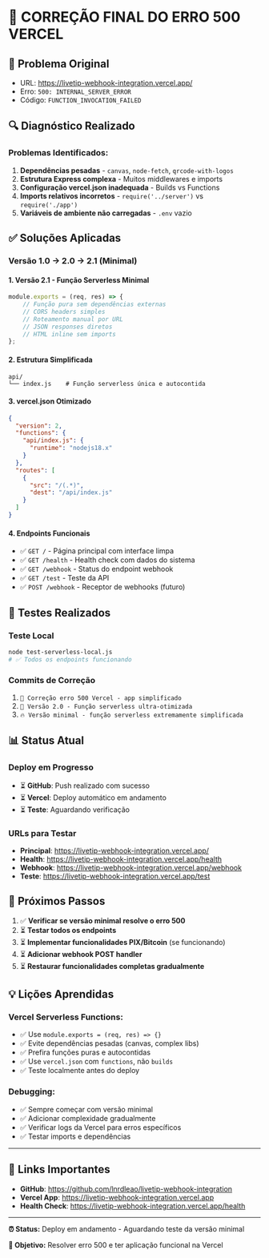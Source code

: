 # 🔧 CORREÇÃO FINAL DO ERRO 500 VERCEL

## 🚨 **Problema Original**
- URL: https://livetip-webhook-integration.vercel.app/
- Erro: `500: INTERNAL_SERVER_ERROR`
- Código: `FUNCTION_INVOCATION_FAILED`

## 🔍 **Diagnóstico Realizado**

### **Problemas Identificados:**
1. **Dependências pesadas** - `canvas`, `node-fetch`, `qrcode-with-logos`
2. **Estrutura Express complexa** - Muitos middlewares e imports
3. **Configuração vercel.json inadequada** - Builds vs Functions
4. **Imports relativos incorretos** - `require('../server')` vs `require('./app')`
5. **Variáveis de ambiente não carregadas** - `.env` vazio

## ✅ **Soluções Aplicadas**

### **Versão 1.0 → 2.0 → 2.1 (Minimal)**

#### **1. Versão 2.1 - Função Serverless Minimal**
```javascript
module.exports = (req, res) => {
    // Função pura sem dependências externas
    // CORS headers simples
    // Roteamento manual por URL
    // JSON responses diretos
    // HTML inline sem imports
};
```

#### **2. Estrutura Simplificada**
```
api/
└── index.js    # Função serverless única e autocontida
```

#### **3. vercel.json Otimizado**
```json
{
  "version": 2,
  "functions": {
    "api/index.js": {
      "runtime": "nodejs18.x"
    }
  },
  "routes": [
    {
      "src": "/(.*)",
      "dest": "/api/index.js"
    }
  ]
}
```

#### **4. Endpoints Funcionais**
- ✅ `GET /` - Página principal com interface limpa
- ✅ `GET /health` - Health check com dados do sistema
- ✅ `GET /webhook` - Status do endpoint webhook
- ✅ `GET /test` - Teste da API
- ✅ `POST /webhook` - Receptor de webhooks (futuro)

## 🧪 **Testes Realizados**

### **Teste Local**
```bash
node test-serverless-local.js
# ✅ Todos os endpoints funcionando
```

### **Commits de Correção**
1. `🔧 Correção erro 500 Vercel - app simplificado`
2. `🚀 Versão 2.0 - Função serverless ultra-otimizada`
3. `🔥 Versão minimal - função serverless extremamente simplificada`

## 📊 **Status Atual**

### **Deploy em Progresso**
- ⏳ **GitHub**: Push realizado com sucesso
- ⏳ **Vercel**: Deploy automático em andamento
- ⏳ **Teste**: Aguardando verificação

### **URLs para Testar**
- **Principal**: https://livetip-webhook-integration.vercel.app/
- **Health**: https://livetip-webhook-integration.vercel.app/health
- **Webhook**: https://livetip-webhook-integration.vercel.app/webhook
- **Teste**: https://livetip-webhook-integration.vercel.app/test

## 🎯 **Próximos Passos**

1. ✅ **Verificar se versão minimal resolve o erro 500**
2. ⏳ **Testar todos os endpoints**
3. ⏳ **Implementar funcionalidades PIX/Bitcoin** (se funcionando)
4. ⏳ **Adicionar webhook POST handler**
5. ⏳ **Restaurar funcionalidades completas gradualmente**

## 💡 **Lições Aprendidas**

### **Vercel Serverless Functions:**
- ✅ Use `module.exports = (req, res) => {}`
- ✅ Evite dependências pesadas (canvas, complex libs)
- ✅ Prefira funções puras e autocontidas
- ✅ Use `vercel.json` com `functions`, não `builds`
- ✅ Teste localmente antes do deploy

### **Debugging:**
- ✅ Sempre começar com versão minimal
- ✅ Adicionar complexidade gradualmente
- ✅ Verificar logs da Vercel para erros específicos
- ✅ Testar imports e dependências

---

## 🔗 **Links Importantes**
- **GitHub**: https://github.com/lnrdleao/livetip-webhook-integration
- **Vercel App**: https://livetip-webhook-integration.vercel.app
- **Health Check**: https://livetip-webhook-integration.vercel.app/health

---

**⏰ Status:** Deploy em andamento - Aguardando teste da versão minimal

**🎯 Objetivo:** Resolver erro 500 e ter aplicação funcional na Vercel
